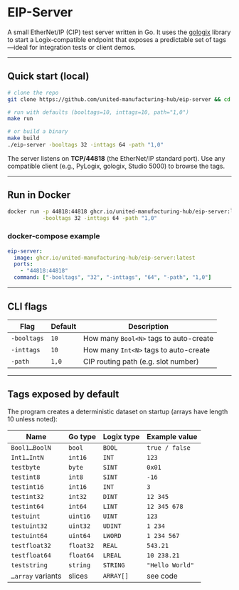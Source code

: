 # EIP-Server

A small EtherNet/IP (CIP) test server written in Go. It uses the [gologix](https://github.com/danomagnum/gologix) library to start a Logix‑compatible endpoint that exposes a predictable set of tags—ideal for integration tests or client demos.

---

## Quick start (local)

```bash
# clone the repo
git clone https://github.com/united-manufacturing-hub/eip-server && cd eip-server

# run with defaults (booltags=10, inttags=10, path="1,0")
make run

# or build a binary
make build
./eip-server -booltags 32 -inttags 64 -path "1,0"
```

The server listens on **TCP/44818** (the EtherNet/IP standard port). Use any compatible client (e.g., PyLogix, gologix, Studio 5000) to browse the tags.

---

## Run in Docker

```bash
docker run -p 44818:44818 ghcr.io/united-manufacturing-hub/eip-server:latest \
           -booltags 32 -inttags 64 -path "1,0"
```

### docker-compose example

```yaml
eip-server:
  image: ghcr.io/united-manufacturing-hub/eip-server:latest
  ports:
    - "44818:44818"
  command: ["-booltags", "32", "-inttags", "64", "-path", "1,0"]
```

---

## CLI flags

| Flag        | Default | Description                            |
| ----------- | ------- | -------------------------------------- |
| `-booltags` | `10`    | How many `Bool<N>` tags to auto-create |
| `-inttags`  | `10`    | How many `Int<N>` tags to auto-create  |
| `-path`     | `1,0`   | CIP routing path (e.g. slot number)    |

---

## Tags exposed by default

The program creates a deterministic dataset on startup (arrays have length 10 unless noted):

| Name              | Go type   | Logix type | Example value   |
| ----------------- | --------- | ---------- | --------------- |
| `Bool1…BoolN`     | `bool`    | `BOOL`     | `true / false`  |
| `Int1…IntN`       | `int16`   | `INT`      | `123`           |
| `testbyte`        | `byte`    | `SINT`     | `0x01`          |
| `testint8`        | `int8`    | `SINT`     | `-16`           |
| `testint16`       | `int16`   | `INT`      | `3`             |
| `testint32`       | `int32`   | `DINT`     | `12 345`        |
| `testint64`       | `int64`   | `LINT`     | `12 345 678`    |
| `testuint`        | `uint16`  | `UINT`     | `123`           |
| `testuint32`      | `uint32`  | `UDINT`    | `1 234`         |
| `testuint64`      | `uint64`  | `LWORD`    | `1 234 567`     |
| `testfloat32`     | `float32` | `REAL`     | `543.21`        |
| `testfloat64`     | `float64` | `LREAL`    | `10 238.21`     |
| `teststring`      | `string`  | `STRING`   | `"Hello World"` |
| `…array` variants | slices    | `ARRAY[]`  | see code        |

